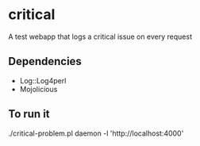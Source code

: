 critical
========

A test webapp that logs a critical issue on every request

## Dependencies

* Log::Log4perl
* Mojolicious

## To run it

./critical-problem.pl daemon -l 'http://localhost:4000'
